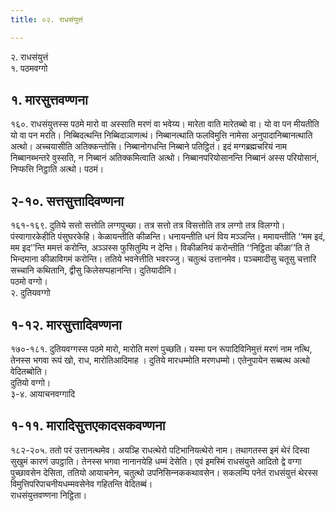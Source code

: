 ```yaml
---
title: ०२. राधसंयुत्तं

---
```

२. राधसंयुत्तं  
१. पठमवग्गो  


## १. मारसुत्तवण्णना

१६०. राधसंयुत्तस्स पठमे मारो वा अस्साति मरणं वा भवेय्य। मारेता वाति मारेतब्बो वा। यो वा पन मीयतीति यो वा पन मरति। निब्बिदत्थन्ति निब्बिदाञाणत्थं। निब्बानत्थाति फलविमुत्ति नामेसा अनुपादानिब्बानत्थाति अत्थो। अच्‍चयासीति अतिक्‍कन्तोसि। निब्बानोगधन्ति निब्बाने पतिट्ठितं। इदं मग्गब्रह्मचरियं नाम निब्बानब्भन्तरे वुस्सति, न निब्बानं अतिक्‍कमित्वाति अत्थो। निब्बानपरियोसानन्ति निब्बानं अस्स परियोसानं, निप्फत्ति निट्ठाति अत्थो। पठमं।  


## २-१०. सत्तसुत्तादिवण्णना

१६१-१६९. दुतिये सत्तो सत्तोति लग्गपुच्छा। तत्र सत्तो तत्र विसत्तोति तत्र लग्गो तत्र विलग्गो। पंस्वागारकेहीति पंसुघरकेहि। केळायन्तीति कीळन्ति। धनायन्तीति धनं विय मञ्‍ञन्ति। ममायन्तीति ‘‘मम इदं, मम इद’’न्ति ममत्तं करोन्ति, अञ्‍ञस्स फुसितुम्पि न देन्ति। विकीळनियं करोन्तीति ‘‘निट्ठिता कीळा’’ति ते भिन्दमाना कीळाविगमं करोन्ति। ततिये भवनेत्तीति भवरज्‍जु। चतुत्थं उत्तानमेव। पञ्‍चमादीसु चतूसु चत्तारि सच्‍चानि कथितानि, द्वीसु किलेसप्पहानन्ति। दुतियादीनि।  
पठमो वग्गो।  
२. दुतियवग्गो  


## १-१२. मारसुत्तादिवण्णना

१७०-१८१. दुतियवग्गस्स पठमे मारो, मारोति मरणं पुच्छति। यस्मा पन रूपादिविनिमुत्तं मरणं नाम नत्थि, तेनस्स भगवा रूपं खो, राध, मारोतिआदिमाह । दुतिये मारधम्मोति मरणधम्मो। एतेनुपायेन सब्बत्थ अत्थो वेदितब्बोति।  
दुतियो वग्गो।  
३-४. आयाचनवग्गादि  


## १-११. मारादिसुत्तएकादसकवण्णना

१८२-२०५. ततो परं उत्तानत्थमेव। अयञ्हि राधत्थेरो पटिभानियत्थेरो नाम। तथागतस्स इमं थेरं दिस्वा सुखुमं कारणं उपट्ठाति। तेनस्स भगवा नानानयेहि धम्मं देसेति। एवं इमस्मिं राधसंयुत्ते आदितो द्वे वग्गा पुच्छावसेन देसिता, ततियो आयाचनेन, चतुत्थो उपनिसिन्‍नककथावसेन। सकलम्पि पनेतं राधसंयुत्तं थेरस्स विमुत्तिपरिपाचनीयधम्मवसेनेव गहितन्ति वेदितब्बं।  
राधसंयुत्तवण्णना निट्ठिता।  